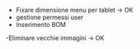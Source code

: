 - Fixare dimensione menu per tablet -> OK
- gestione permessi user
- Inserimento BOM

-Eliminare vecchie immagini -> OK
